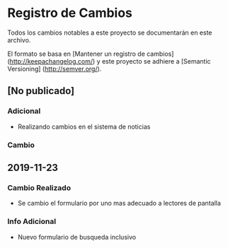 # Registro de Cambios
Todos los cambios notables a este proyecto se documentarán en este archivo.

El formato se basa en [Mantener un registro de cambios] (http://keepachangelog.com/)
y este proyecto se adhiere a [Semantic Versioning] (http://semver.org/).

## [No publicado]
### Adicional
- Realizando cambios en el sistema de noticias

### Cambio

## 2019-11-23

### Cambio Realizado
- Se cambio el formulario por uno mas adecuado a lectores de pantalla

### Info Adicional
- Nuevo formulario de busqueda inclusivo

